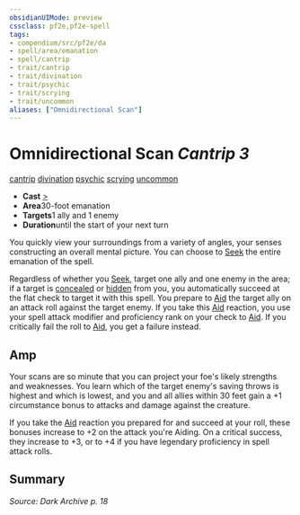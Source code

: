 ```yaml
---
obsidianUIMode: preview
cssclass: pf2e,pf2e-spell
tags:
- compendium/src/pf2e/da
- spell/area/emanation
- spell/cantrip
- trait/cantrip
- trait/divination
- trait/psychic
- trait/scrying
- trait/uncommon
aliases: ["Omnidirectional Scan"]
---
```

# Omnidirectional Scan *Cantrip 3*   
[cantrip](../../rules/traits/cantrip.md)  [divination](../../rules/traits/divination.md)  [psychic](../../rules/traits/psychic-da.md)  [scrying](../../rules/traits/scrying.md)  [uncommon](../../rules/traits/uncommon.md)  

- **Cast** [>](../../rules/core-rulebook/chapter-9-playing-the-game.md#Actions "Single Action") 
- **Area**30-foot emanation
- **Targets**1 ally and 1 enemy
- **Duration**until the start of your next turn

You quickly view your surroundings from a variety of angles, your senses constructing an overall mental picture. You can choose to [Seek](../../rules/actions/seek.md) the entire emanation of the spell.

Regardless of whether you [Seek](../../rules/actions/seek.md), target one ally and one enemy in the area; if a target is [concealed](../../rules/conditions.md#Concealed) or [hidden](../../rules/conditions.md#Hidden) from you, you automatically succeed at the flat check to target it with this spell. You prepare to [Aid](../../rules/actions/aid.md) the target ally on an attack roll against the target enemy. If you take this [Aid](../../rules/actions/aid.md) reaction, you use your spell attack modifier and proficiency rank on your check to [Aid](../../rules/actions/aid.md). If you critically fail the roll to [Aid](../../rules/actions/aid.md), you get a failure instead.

## Amp

Your scans are so minute that you can project your foe's likely strengths and weaknesses. You learn which of the target enemy's saving throws is highest and which is lowest, and you and all allies within 30 feet gain a +1 circumstance bonus to attacks and damage against the creature.

If you take the [Aid](../../rules/actions/aid.md) reaction you prepared for and succeed at your roll, these bonuses increase to +2 on the attack you're Aiding. On a critical success, they increase to +3, or to +4 if you have legendary proficiency in spell attack rolls.

## Summary

*Source: Dark Archive p. 18*